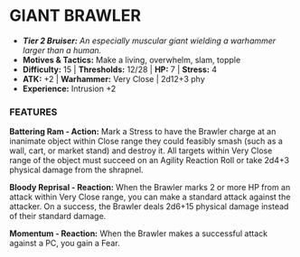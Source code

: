# GIANT BRAWLER

- ***Tier 2 Bruiser:*** *An especially muscular giant wielding a warhammer larger than a human.*
- **Motives & Tactics:** Make a living, overwhelm, slam, topple
- **Difficulty:** 15 | **Thresholds:** 12/28 | **HP:** 7 | **Stress:** 4
- **ATK:** +2 | **Warhammer:** Very Close | 2d12+3 phy
- **Experience:** Intrusion +2

### FEATURES

**Battering Ram - Action:** Mark a Stress to have the Brawler charge at an inanimate object within Close range they could feasibly smash (such as a wall, cart, or market stand) and destroy it. All targets within Very Close range of the object must succeed on an Agility Reaction Roll or take 2d4+3 physical damage from the shrapnel.

**Bloody Reprisal - Reaction:** When the Brawler marks 2 or more HP from an attack within Very Close range, you can make a standard attack against the attacker. On a success, the Brawler deals 2d6+15 physical damage instead of their standard damage.

**Momentum - Reaction:** When the Brawler makes a successful attack against a PC, you gain a Fear.
